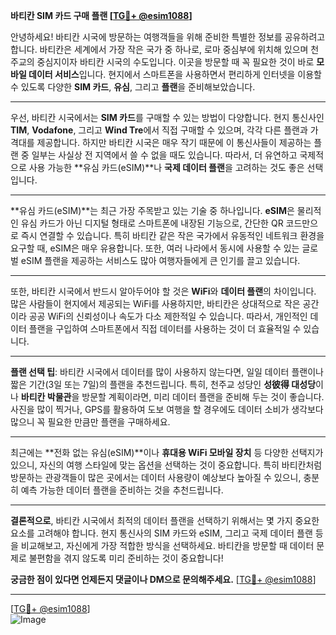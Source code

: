 **바티칸 SIM 카드 구매 플랜 [[TG💪+ @esim1088](https://t.me/s/esim1088)]**

안녕하세요! 바티칸 시국에 방문하는 여행객들을 위해 준비한 특별한 정보를 공유하려고 합니다. 바티칸은 세계에서 가장 작은 국가 중 하나로, 로마 중심부에 위치해 있으며 천주교의 중심지이자 바티칸 시국의 수도입니다. 이곳을 방문할 때 꼭 필요한 것이 바로 **모바일 데이터 서비스**입니다. 현지에서 스마트폰을 사용하면서 편리하게 인터넷을 이용할 수 있도록 다양한 **SIM 카드**, **유심**, 그리고 **플랜**을 준비해보았습니다.

---

우선, 바티칸 시국에서는 **SIM 카드**를 구매할 수 있는 방법이 다양합니다. 현지 통신사인 **TIM**, **Vodafone**, 그리고 **Wind Tre**에서 직접 구매할 수 있으며, 각각 다른 플랜과 가격대를 제공합니다. 하지만 바티칸 시국은 매우 작기 때문에 이 통신사들이 제공하는 플랜 중 일부는 사실상 전 지역에서 쓸 수 없을 때도 있습니다. 따라서, 더 유연하고 국제적으로 사용 가능한 **유심 카드(eSIM)**나 **국제 데이터 플랜**을 고려하는 것도 좋은 선택입니다.

---

**유심 카드(eSIM)**는 최근 가장 주목받고 있는 기술 중 하나입니다. **eSIM**은 물리적인 유심 카드가 아닌 디지털 형태로 스마트폰에 내장된 기능으로, 간단한 QR 코드만으로 즉시 연결할 수 있습니다. 특히 바티칸 같은 작은 국가에서 유동적인 네트워크 환경을 요구할 때, eSIM은 매우 유용합니다. 또한, 여러 나라에서 동시에 사용할 수 있는 글로벌 eSIM 플랜을 제공하는 서비스도 많아 여행자들에게 큰 인기를 끌고 있습니다.

---

또한, 바티칸 시국에서 반드시 알아두어야 할 것은 **WiFi**와 **데이터 플랜**의 차이입니다. 많은 사람들이 현지에서 제공되는 WiFi를 사용하지만, 바티칸은 상대적으로 작은 공간이라 공공 WiFi의 신뢰성이나 속도가 다소 제한적일 수 있습니다. 따라서, 개인적인 데이터 플랜을 구입하여 스마트폰에서 직접 데이터를 사용하는 것이 더 효율적일 수 있습니다. 

---

**플랜 선택 팁**: 바티칸 시국에서 데이터를 많이 사용하지 않는다면, 일일 데이터 플랜이나 짧은 기간(3일 또는 7일)의 플랜을 추천드립니다. 특히, 천주교 성당인 **성彼得 대성당**이나 **바티칸 박물관**을 방문할 계획이라면, 미리 데이터 플랜을 준비해 두는 것이 좋습니다. 사진을 많이 찍거나, GPS를 활용하여 도보 여행을 할 경우에도 데이터 소비가 생각보다 많으니 꼭 필요한 만큼만 플랜을 구매하세요.

---

최근에는 **전화 없는 유심(eSIM)**이나 **휴대용 WiFi 모바일 장치** 등 다양한 선택지가 있으니, 자신의 여행 스타일에 맞는 옵션을 선택하는 것이 중요합니다. 특히 바티칸처럼 방문하는 관광객들이 많은 곳에서는 데이터 사용량이 예상보다 높아질 수 있으니, 충분히 예측 가능한 데이터 플랜을 준비하는 것을 추천드립니다.

---

**결론적으로**, 바티칸 시국에서 최적의 데이터 플랜을 선택하기 위해서는 몇 가지 중요한 요소를 고려해야 합니다. 현지 통신사의 SIM 카드와 eSIM, 그리고 국제 데이터 플랜 등을 비교해보고, 자신에게 가장 적합한 방식을 선택하세요. 바티칸을 방문할 때 데이터 문제로 불편함을 겪지 않도록 미리 준비하는 것이 중요합니다!

**궁금한 점이 있다면 언제든지 댓글이나 DM으로 문의해주세요.** [[TG💪+ @esim1088](https://t.me/s/esim1088)]  

---

[[TG💪+ @esim1088](https://t.me/s/esim1088)]  
![Image](https://i.postimg.cc/Y0z9fWf4/image.png)